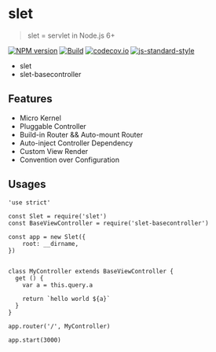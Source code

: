 # slet

> slet = servlet in Node.js 6+

[![NPM version](https://img.shields.io/npm/v/slet.svg?style=flat-square)](https://www.npmjs.com/package/slet)
[![Build](https://travis-ci.org/sletjs/slet.svg?branch=master)](https://travis-ci.org/sletjs/slet)
[![codecov.io](https://codecov.io/github/sletjs/slet/coverage.svg?branch=master)](https://codecov.io/github/sletjs/slet?branch=master)
[![js-standard-style](https://img.shields.io/badge/code%20style-standard-brightgreen.svg)](http://standardjs.com/)

- slet
- slet-basecontroller

## Features

- Micro Kernel
- Pluggable Controller
- Build-in Router && Auto-mount Router
- Auto-inject Controller Dependency
- Custom View Render
- Convention over Configuration

## Usages

```
'use strict'

const Slet = require('slet')
const BaseViewController = require('slet-basecontroller')

const app = new Slet({
    root: __dirname,
})


class MyController extends BaseViewController {
  get () { 
    var a = this.query.a

    return `hello world ${a}`
  } 
}

app.router('/', MyController)

app.start(3000) 

```
